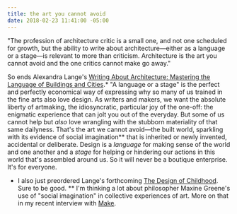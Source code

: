 ```yaml
---
title: the art you cannot avoid
date: 2018-02-23 11:41:00 -05:00
---
```


"The profession of architecture critic is a small one, and not one scheduled for growth, but the ability to write about architecture—either as a language or a stage—is relevant to more than criticism. Architecture is the art you cannot avoid and the one critics cannot make go away."

So ends Alexandra Lange's [Writing About Architecture: Mastering the Language of Buildings and Cities](http://shop.harvard.com/book/9781616890537).* "A language or a stage" is the perfect and perfectly economical way of expressing why so many of us trained in the fine arts also love design. As writers and makers, we want the absolute liberty of artmaking, the idiosyncratic, particular joy of the one-off: the enigmatic experience that can jolt you out of the everyday. But some of us cannot help but *also* love wrangling with the stubborn materiality of that same dailyness. That's the art we cannot avoid—the built world, sparkling with its evidence of social imagination** that is inherited or newly invented, accidental or deliberate. Design is a *language* for making sense of the world and one another and a *stage* for helping or hindering our actions in this world that's assembled around us. So it will never be a boutique enterprise. It's for everyone.



* I also just preordered Lange's forthcoming [The Design of Childhood](http://shop.harvard.com/book/9781632866356). Sure to be good.
** I'm thinking a lot about philosopher Maxine Greene's use of "social imagination" in collective experiences of art. More on that in my recent interview with [Make](http://makezine.com/2018/02/02/engineering-art-bridge/).